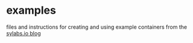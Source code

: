 # examples
files and instructions for creating and using example containers from the [sylabs.io blog](https://www.sylabs.io/lab-notes/)
